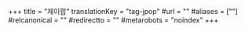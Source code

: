 +++
title = "제이팝"
translationKey = "tag-jpop"
#url = ""
#aliases = [""]
#relcanonical = ""
#redirectto = ""
#metarobots = "noindex"
+++
